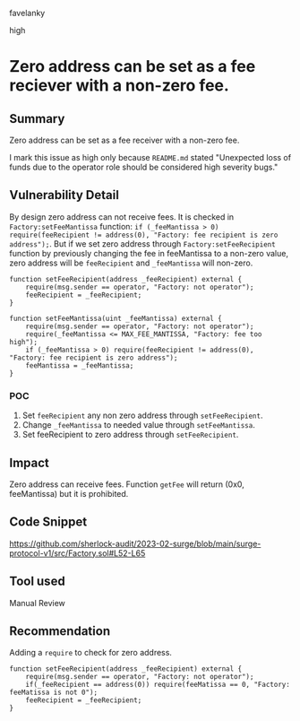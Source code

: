 favelanky

high

# Zero address can be set as a fee reciever with a non-zero fee.

## Summary

Zero address can be set as a fee receiver with a non-zero fee.

I mark this issue as high only because `README.md` stated "Unexpected loss of funds due to the operator role should be considered high severity bugs."

## Vulnerability Detail

By design zero address can not receive fees. It is checked in `Factory:setFeeMantissa` function: `if (_feeMantissa > 0) require(feeRecipient != address(0), "Factory: fee recipient is zero address");`. 
But if we set zero address through `Factory:setFeeRecipient` function by previously changing the fee in feeMantissa to a non-zero value, zero address will be `feeRecipient` and `_feeMantissa` will non-zero.
 
```Solidity 
function setFeeRecipient(address _feeRecipient) external {
	require(msg.sender == operator, "Factory: not operator");
	feeRecipient = _feeRecipient;
}
```

```Solidity
function setFeeMantissa(uint _feeMantissa) external {
	require(msg.sender == operator, "Factory: not operator");
	require(_feeMantissa <= MAX_FEE_MANTISSA, "Factory: fee too high");
	if (_feeMantissa > 0) require(feeRecipient != address(0), "Factory: fee recipient is zero address");
	feeMantissa = _feeMantissa;
}
```

### POC
1) Set `feeRecipient` any non zero address through `setFeeRecipient`.
2) Change `_feeMantissa` to needed value through `setFeeMantissa`.
3) Set feeRecipient to zero address  through `setFeeRecipient`.

## Impact

Zero address can receive fees.
Function `getFee` will return (0x0, feeMantissa) but it is prohibited.

## Code Snippet

https://github.com/sherlock-audit/2023-02-surge/blob/main/surge-protocol-v1/src/Factory.sol#L52-L65

## Tool used

Manual Review

## Recommendation

Adding a `require` to check for zero address.

```Solidity 
function setFeeRecipient(address _feeRecipient) external {
	require(msg.sender == operator, "Factory: not operator");
	if(_feeRecipient == address(0)) require(feeMatissa == 0, "Factory: feeMatissa is not 0");
	feeRecipient = _feeRecipient;
}
```

